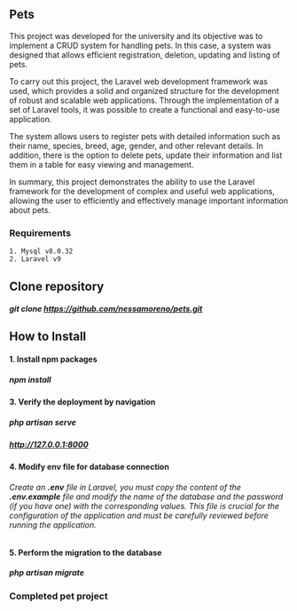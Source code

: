 ## Pets

This project was developed for the university and its objective was to implement a CRUD system for handling pets. In this case, a system was designed that allows efficient registration, deletion, updating and listing of pets.

To carry out this project, the Laravel web development framework was used, which provides a solid and organized structure for the development of robust and scalable web applications. Through the implementation of a set of Laravel tools, it was possible to create a functional and easy-to-use application.

The system allows users to register pets with detailed information such as their name, species, breed, age, gender, and other relevant details. In addition, there is the option to delete pets, update their information and list them in a table for easy viewing and management.

In summary, this project demonstrates the ability to use the Laravel framework for the development of complex and useful web applications, allowing the user to efficiently and effectively manage important information about pets.

### Requirements
    1. Mysql v8.0.32
    2. Laravel v9

## Clone repository
##### git clone https://github.com/nessamoreno/pets.git
## How to Install
#### 1. Install npm packages
##### npm install

#### 3. Verify the deployment by navigation
##### php artisan serve
##### http://127.0.0.1:8000

#### 4. Modify env file for database connection
###### Create an ***.env*** file in Laravel, you must copy the content of the ***.env.example*** file and modify the name of the database and the password (if you have one) with the corresponding values. This file is crucial for the configuration of the application and must be carefully reviewed before running the application.
#### 5. Perform the migration to the database
##### php artisan migrate

### Completed pet project